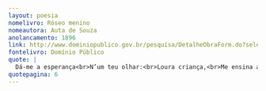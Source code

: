 ```yaml
---
layout: poesia
nomelivro: Róseo menino
nomeautora: Auta de Souza
anolancamento: 1896
link: http://www.dominiopublico.gov.br/pesquisa/DetalheObraForm.do?select_action=&co_obra=81963
fontelivro: Domínio Público
quote: |
  Dá-me a esperança<br>N’um teu olhar:<br>Loura criança,<br>Me ensina a amar.
quotepagina: 6
---
```

